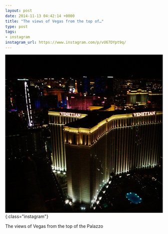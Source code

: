```yaml
---
layout: post
date: 2014-11-13 04:42:14 +0000
title: "The views of Vegas from the top of…"
type: post
tags:
- instagram
instagram_url: https://www.instagram.com/p/vU67DYpt9q/
---
```


![Instagram - vU67DYpt9q](/assets/vU67DYpt9q.jpg){:class="instagram"}

The views of Vegas from the top of the Palazzo
